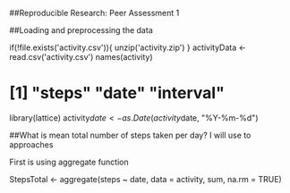 ##Reproducible Research: Peer Assessment 1

##Loading and preprocessing the data

if(!file.exists('activity.csv')){
    unzip('activity.zip')
}
activityData <- read.csv('activity.csv')
names(activity)
# [1] "steps"    "date"     "interval"
library(lattice)
activity$date <- as.Date(activity$date, "%Y-%m-%d")

##What is mean total number of steps taken per day?
I will use to approaches 

First is using aggregate function

StepsTotal <- aggregate(steps ~ date, data = activity, sum, na.rm = TRUE)




